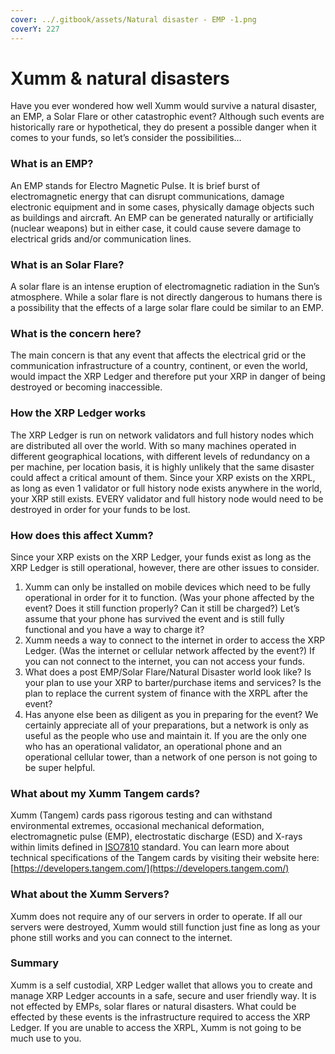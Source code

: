 ```yaml
---
cover: ../.gitbook/assets/Natural disaster - EMP -1.png
coverY: 227
---
```


# Xumm & natural disasters

Have you ever wondered how well Xumm would survive a natural disaster, an EMP, a Solar Flare or other catastrophic event? Although such events are historically rare or hypothetical, they do present a possible danger when it comes to your funds, so let’s consider the possibilities…

### **What is an EMP?**

An EMP stands for Electro Magnetic Pulse. It is brief burst of electromagnetic energy that can disrupt communications, damage electronic equipment and in some cases, physically damage objects such as buildings and aircraft.  An EMP can be generated naturally or artificially (nuclear weapons) but in either case, it could cause severe damage to electrical grids and/or communication lines.

### **What is an Solar Flare?**

A solar flare is an intense eruption of electromagnetic radiation in the Sun’s atmosphere. While a solar flare is not directly dangerous to humans there is a possibility that the effects of a large solar flare could be similar to an EMP.

### **What is the concern here?**

The main concern is that any event that affects the electrical grid or the communication infrastructure of a country, continent, or even the world, would impact the XRP Ledger and therefore put your XRP in danger of being destroyed or becoming inaccessible.

### **How the XRP Ledger works**

The XRP Ledger is run on network validators and full history nodes which are distributed all over the world. With so many machines operated in different geographical locations, with different levels of redundancy on a per machine, per location basis, it is highly unlikely that the same disaster could affect a critical amount of them. Since your XRP exists on the XRPL, as long as even 1 validator or full history node exists anywhere in the world, your XRP still exists.  EVERY validator and full history node would need to be destroyed in order for your funds to be lost.

### **How does this affect Xumm?**

Since your XRP exists on the XRP Ledger, your funds exist as long as the XRP Ledger is still operational, however, there are other issues to consider.

1. Xumm can only be installed on mobile devices which need to be fully operational in order for it to function. (Was your phone affected by the event? Does it still function properly? Can it still be charged?) Let’s assume that your phone has survived the event and is still fully functional and you have a way to charge it?
2. Xumm needs a way to connect to the internet in order to access the XRP Ledger. (Was the internet or cellular network affected by the event?) If you can not connect to the internet, you can not access your funds.
3. What does a post EMP/Solar Flare/Natural Disaster world look like? Is your plan to use your XRP to barter/purchase items and services? Is the plan to replace the current system of finance with the XRPL after the event?
4. Has anyone else been as diligent as you in preparing for the event? We certainly appreciate all of your preparations, but a network is only as useful as the people who use and maintain it. If you are the only one who has an operational validator, an operational phone and an operational cellular tower, than a network of one person is not going to be super helpful.

### **What about my Xumm Tangem cards?**

Xumm (Tangem) cards pass rigorous testing and can withstand environmental extremes, occasional mechanical deformation, electromagnetic pulse (EMP), electrostatic discharge (ESD) and X-rays within limits defined in [ISO7810](https://en.wikipedia.org/wiki/ISO/IEC\_7810) standard.   You can learn more about technical specifications of the Tangem cards by visiting their website here:[https://developers.tangem.com/](https://developers.tangem.com/)

### **What about the Xumm Servers?**

Xumm does not require any of our servers in order to operate. If all our servers were destroyed, Xumm would still function just fine as long as your phone still works and you can connect to the internet.

### **Summary**

Xumm is a self custodial, XRP Ledger wallet that allows you to create and manage XRP Ledger accounts in a safe, secure and user friendly way. It is not effected by EMPs, solar flares or natural disasters. What could be effected by these events is the infrastructure required to access the XRP Ledger. If you are unable to access the XRPL, Xumm is not going to be much use to you.
